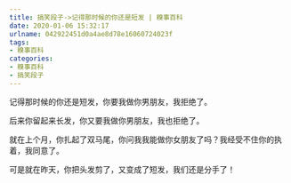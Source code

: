 ```yaml
---
title: 搞笑段子->记得那时候的你还是短发 | 糗事百科
date: 2020-01-06 15:32:17
urlname: 042922451d0a4ae8d78e16060724023f
tags: 
- 糗事百科
categories:
- 糗事百科
- 搞笑段子
---
```

记得那时候的你还是短发，你要我做你男朋友，我拒绝了。

后来你留起来长发，你又要我做你男朋友，我也拒绝了。

就在上个月，你扎起了双马尾，你问我我能做你女朋友了吗？我经受不住你的执着，我同意了。

可是就在昨天，你把头发剪了，又变成了短发，我们还是分手了！


